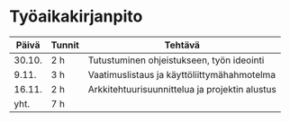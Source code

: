 # Työaikakirjanpito

Päivä | Tunnit | Tehtävä
----- | ------ | -------
30.10. | 2 h | Tutustuminen ohjeistukseen, työn ideointi
9.11. | 3 h | Vaatimuslistaus ja käyttöliittymähahmotelma
16.11. | 2 h | Arkkitehtuurisuunnittelua ja projektin alustus
yht. | 7 h |
